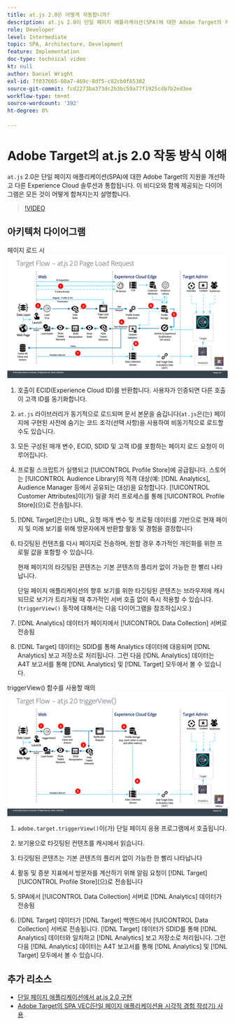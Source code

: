 ```yaml
---
title: at.js 2.0은 어떻게 작동합니까?
description: at.js 2.0이 단일 페이지 애플리케이션(SPA)에 대한 Adobe Target의 지원을 개선하고 다른 Experience Cloud 솔루션과 통합되는 방법을 알아봅니다.
role: Developer
level: Intermediate
topic: SPA, Architecture, Development
feature: Implementation
doc-type: technical video
kt: null
author: Daniel Wright
exl-id: 7f037665-88a7-469c-8df5-c82cb0f65382
source-git-commit: fcd2273ba373dc2b3bc59a77f1925cdb7b2ed3ee
workflow-type: tm+mt
source-wordcount: '392'
ht-degree: 0%

---
```


# Adobe Target의 at.js 2.0 작동 방식 이해

`at.js` 2.0은 단일 페이지 애플리케이션(SPA)에 대한 Adobe Target의 지원을 개선하고 다른 Experience Cloud 솔루션과 통합됩니다. 이 비디오와 함께 제공되는 다이어그램은 모든 것이 어떻게 합쳐지는지 설명합니다.

>[!VIDEO](https://video.tv.adobe.com/v/26250?quality=12)

## 아키텍처 다이어그램

페이지 로드 시 ![at.js 2.0 동작](assets/pageload.png)

1. 호출이 ECID(Experience Cloud ID)를 반환합니다. 사용자가 인증되면 다른 호출이 고객 ID를 동기화합니다.

1. `at.js` 라이브러리가 동기적으로 로드되며 문서 본문을 숨깁니다(`at.js`은(는) 페이지에 구현된 사전에 숨기는 코드 조각(선택 사항)을 사용하여 비동기적으로 로드할 수도 있습니다.

1. 모든 구성된 매개 변수, ECID, SDID 및 고객 ID를 포함하는 페이지 로드 요청이 이루어집니다.

1. 프로필 스크립트가 실행되고 [!UICONTROL Profile Store]에 공급됩니다. 스토어는 [!UICONTROL Audience Library]의 적격 대상(예: [!DNL Analytics], Audience Manager 등에서 공유되는 대상)을 요청합니다. [!UICONTROL Customer Attributes]이(가) 일괄 처리 프로세스를 통해 [!UICONTROL Profile Store]&#x200B;(으)로 전송됩니다.
1. [!DNL Target]은(는) URL, 요청 매개 변수 및 프로필 데이터를 기반으로 현재 페이지 및 미래 보기를 위해 방문자에게 반환할 활동 및 경험을 결정합니다

1. 타깃팅된 컨텐츠를 다시 페이지로 전송하며, 원할 경우 추가적인 개인화를 위한 프로필 값을 포함할 수 있습니다.

   현재 페이지의 타깃팅된 콘텐츠는 기본 콘텐츠의 플리커 없이 가능한 한 빨리 나타납니다.

   단일 페이지 애플리케이션의 향후 보기를 위한 타깃팅된 콘텐츠는 브라우저에 캐시되므로 보기가 트리거될 때 추가적인 서버 호출 없이 즉시 적용할 수 있습니다. (`triggerView()` 동작에 대해서는 다음 다이어그램을 참조하십시오.)

1. [!DNL Analytics] 데이터가 페이지에서 [!UICONTROL Data Collection] 서버로 전송됨
1. [!DNL Target] 데이터는 SDID를 통해 Analytics 데이터에 대응되며 [!DNL Analytics] 보고 저장소로 처리됩니다. 그런 다음 [!DNL Analytics] 데이터는 A4T 보고서를 통해 [!DNL Analytics] 및 [!DNL Target] 모두에서 볼 수 있습니다.

triggerView() 함수를 사용할 때의 ![at.js 2.0 동작](assets/triggerview.png)

1. `adobe.target.triggerView()`이(가) 단일 페이지 응용 프로그램에서 호출됩니다.
1. 보기용으로 타깃팅된 컨텐츠를 캐시에서 읽습니다.

1. 타깃팅된 콘텐츠는 기본 콘텐츠의 플리커 없이 가능한 한 빨리 나타납니다

1. 활동 및 증분 지표에서 방문자를 계산하기 위해 알림 요청이 [!DNL Target] [!UICONTROL Profile Store]&#x200B;(으)로 전송됩니다
1. SPA에서 [!UICONTROL Data Collection] 서버로 [!DNL Analytics] 데이터가 전송됨

1. [!DNL Target] 데이터가 [!DNL Target] 백엔드에서 [!UICONTROL Data Collection] 서버로 전송됩니다. [!DNL Target] 데이터가 SDID를 통해 [!DNL Analytics] 데이터와 일치하고 [!DNL Analytics] 보고 저장소로 처리됩니다. 그런 다음 [!DNL Analytics] 데이터는 A4T 보고서를 통해 [!DNL Analytics] 및 [!DNL Target] 모두에서 볼 수 있습니다.

## 추가 리소스

* [단일 페이지 애플리케이션에서 at.js 2.0 구현](implement-atjs-20-in-a-single-page-application.md)
* [Adobe Target의 SPA VEC(단일 페이지 애플리케이션용 시각적 경험 작성기) 사용](../experiences/use-the-visual-experience-composer-for-single-page-applications.md)
